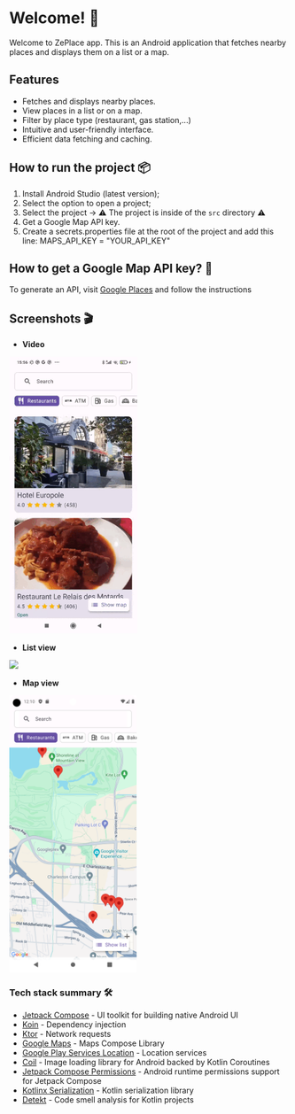 # Welcome! 👋

Welcome to ZePlace app.
This is an Android application that fetches nearby places and displays them on a list or a map.

## Features

- Fetches and displays nearby places.
- View places in a list or on a map.
- Filter by place type (restaurant, gas station,...)
- Intuitive and user-friendly interface.
- Efficient data fetching and caching.


## How to run the project 📦

1. Install Android Studio (latest version);
2. Select the option to open a project;
3. Select the project -> ⚠️ The project is inside of the `src` directory ⚠️
4. Get a Google Map API key.
5. Create a secrets.properties file at the root of the project and add this line: MAPS_API_KEY = "YOUR_API_KEY"


## How to get a Google Map API key? 👮 
To generate an API, visit [Google Places](https://developers.google.com/maps/documentation/places/android-sdk/cloud-setup) and follow the instructions

## Screenshots 🎬
- **Video**
<img src="img/teaser.gif" height="500" />

-  **List view**
<img src="img/list.png" height="500" />

-  **Map view**
<img height="500" src="img/map.png"/>



### Tech stack summary 🛠️
- [Jetpack Compose](https://developer.android.com/jetpack/compose) - UI toolkit for building native Android UI
- [Koin](https://github.com/InsertKoinIO/koin) - Dependency injection
- [Ktor](https://ktor.io) - Network requests
- [Google Maps](https://developers.google.com/maps/documentation/android-sdk/maps-compose) - Maps Compose Library
- [Google Play Services Location](https://developers.google.com/android/reference/com/google/android/gms/location/package-summary) - Location services
- [Coil](https://coil-kt.github.io/coil/) - Image loading library for Android backed by Kotlin Coroutines
- [Jetpack Compose Permissions](https://google.github.io/accompanist/permissions/) - Android runtime permissions support for Jetpack Compose
- [Kotlinx Serialization](https://github.com/Kotlin/kotlinx.serialization) - Kotlin serialization library
- [Detekt](https://detekt.dev/docs/intro) - Code smell analysis for Kotlin projects

